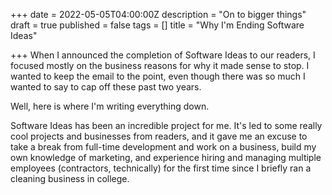 +++
date = 2022-05-05T04:00:00Z
description = "On to bigger things"
draft = true
published = false
tags = []
title = "Why I'm Ending Software Ideas"

+++
When I announced the completion of Software Ideas to our readers, I focused mostly on the business reasons for why it made sense to stop. I wanted to keep the email to the point, even though there was so much I wanted to say to cap off these past two years.

Well, here is where I'm writing everything down.

Software Ideas has been an incredible project for me. It's led to some really cool projects and businesses from readers, and it gave me an excuse to take a break from full-time development and work on a business, build my own knowledge of marketing, and experience hiring and managing multiple employees (contractors, technically) for the first time since I briefly ran a cleaning business in college.